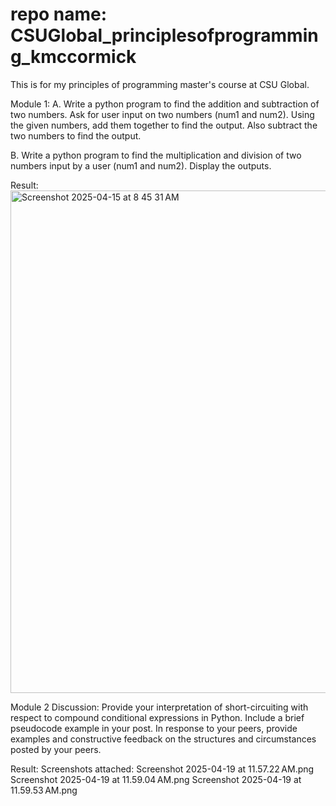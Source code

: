 # repo name: CSUGlobal_principlesofprogramming_kmccormick
This is for my principles of programming master's course at CSU Global. 

Module 1: 
A. Write a python program to find the addition and subtraction of two numbers. Ask for user input on two numbers (num1 and num2). Using the given numbers, add them together to find the output. Also subtract the two numbers to find the output. 

B. Write a python program to find the multiplication and division of two numbers input by a user (num1 and num2). Display the outputs. 

Result: 
<img width="804" alt="Screenshot 2025-04-15 at 8 45 31 AM" src="https://github.com/user-attachments/assets/6e0ef5a0-e67b-4d2f-b887-6c33f08f2a6e" />

Module 2 Discussion: 
Provide your interpretation of short-circuiting with respect to compound conditional expressions in Python. Include a brief pseudocode example in your post. In response to your peers, provide examples and constructive feedback on the structures and circumstances posted by your peers.

Result: 
Screenshots attached: 
Screenshot 2025-04-19 at 11.57.22 AM.png
Screenshot 2025-04-19 at 11.59.04 AM.png
Screenshot 2025-04-19 at 11.59.53 AM.png
